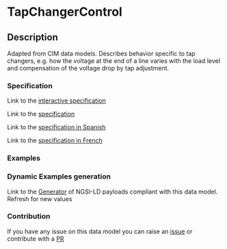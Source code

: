 # TapChangerControl

## Description 

Adapted from CIM data models. Describes behavior specific to tap changers, e.g. how the voltage at the end of a line varies with the load level and compensation of the voltage drop by tap adjustment.
### Specification

Link to the [interactive specification](https://swagger.lab.fiware.org/?url=https://smart-data-models.github.io/dataModel.EnergyCIM/TapChangerControl/swagger.yaml)

Link to the [specification](https://smart-data-models.github.io/dataModel.EnergyCIM/TapChangerControl/doc/spec.md)

Link to the [specification in Spanish](https://smart-data-models.github.io/dataModel.EnergyCIM/TapChangerControl/doc/spec_ES.md)

Link to the [specification in French](https://smart-data-models.github.io/dataModel.EnergyCIM/TapChangerControl/doc/spec_FR.md)
### Examples
### Dynamic Examples generation

Link to the [Generator](https://smartdatamodels.org/extra/ngsi-ld_generator_v0.91.php?schemaUrl=https://raw.githubusercontent.com/smart-data-models/dataModel.EnergyCIM/master/TapChangerControl/schema.json&email=info@smartdatamodels.org) of NGSI-LD payloads compliant with this data model. Refresh for new values
### Contribution

 If you have any issue on this data model you can raise an [issue](https://github.com/smart-data-models/dataModel.EnergyCIM/issues)  or contribute with a [PR](https://github.com/smart-data-models/dataModel.EnergyCIM/pulls)